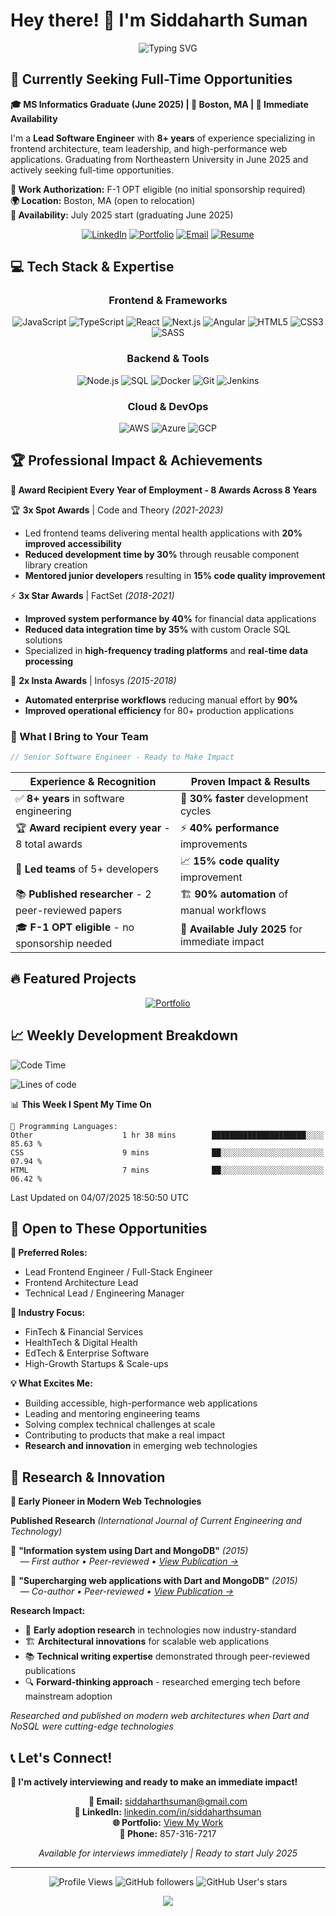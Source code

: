 <!--
**SiddaharthSuman/siddaharthsuman** is a ✨ _special_ ✨ repository because its `README.md` (this file) appears on your GitHub profile.

Here are some ideas to get you started:

- 🔭 I’m currently working on ...
- 🌱 I’m currently learning ...
- 👯 I’m looking to collaborate on ...
- 🤔 I’m looking for help with ...
- 💬 Ask me about ...
- 📫 How to reach me: ...
- 😄 Pronouns: ...
- ⚡ Fun fact: ...
-->
# Hey there! 👋 I'm Siddaharth Suman

<div align="center">

![Typing SVG](https://readme-typing-svg.herokuapp.com?font=Fira+Code&size=22&duration=3000&pause=1000&color=D4A276&center=true&vCenter=true&width=600&lines=Lead+Software+Engineer+%7C+8%2B+Years+Experience;Graduating+June+2025+%7C+Actively+Job+Seeking;Award+Recipient+Every+Year+%7C+8+Awards+Total;Web+Architecture+%26+Team+Leadership;React+%7C+Next.js+%7C+TypeScript+Expert;F-1+OPT+Eligible+%7C+Ready+to+Contribute!)

</div>

## 🎯 Currently Seeking Full-Time Opportunities

**🎓 MS Informatics Graduate (June 2025) | 📍 Boston, MA | 🚀 Immediate Availability**

I'm a **Lead Software Engineer** with **8+ years** of experience specializing in frontend architecture, team leadership, and high-performance web applications. Graduating from Northeastern University in June 2025 and actively seeking full-time opportunities.

**💼 Work Authorization:** F-1 OPT eligible (no initial sponsorship required)  
**🌍 Location:** Boston, MA (open to relocation)  
**📅 Availability:** July 2025 start (graduating June 2025)

<div align="center">

[![LinkedIn](https://img.shields.io/badge/LinkedIn-0077B5?style=for-the-badge&logo=linkedin&logoColor=white)](https://www.linkedin.com/in/siddaharthsuman/)
[![Portfolio](https://img.shields.io/badge/Portfolio-D4A276?style=for-the-badge&logo=react&logoColor=white)](https://siddaharthsuman.vercel.app/)
[![Email](https://img.shields.io/badge/Email-D14836?style=for-the-badge&logo=gmail&logoColor=white)](mailto:siddaharthsuman@gmail.com)
[![Resume](https://img.shields.io/badge/Resume-4285F4?style=for-the-badge&logo=googledrive&logoColor=white)](https://siddaharthsuman.vercel.app/resume.pdf)

</div>

## 💻 Tech Stack & Expertise

<div align="center">

### Frontend & Frameworks
![JavaScript](https://img.shields.io/badge/JavaScript-F7DF1E?style=flat-square&logo=javascript&logoColor=black)
![TypeScript](https://img.shields.io/badge/TypeScript-3178C6?style=flat-square&logo=typescript&logoColor=white)
![React](https://img.shields.io/badge/React-61DAFB?style=flat-square&logo=react&logoColor=black)
![Next.js](https://img.shields.io/badge/Next.js-000000?style=flat-square&logo=next.js&logoColor=white)
![Angular](https://img.shields.io/badge/Angular-DD0031?style=flat-square&logo=angular&logoColor=white)
![HTML5](https://img.shields.io/badge/HTML5-E34F26?style=flat-square&logo=html5&logoColor=white)
![CSS3](https://img.shields.io/badge/CSS3-1572B6?style=flat-square&logo=css3&logoColor=white)
![SASS](https://img.shields.io/badge/SASS-CC6699?style=flat-square&logo=sass&logoColor=white)

### Backend & Tools
![Node.js](https://img.shields.io/badge/Node.js-339933?style=flat-square&logo=node.js&logoColor=white)
![SQL](https://img.shields.io/badge/Oracle_SQL-F80000?style=flat-square&logo=oracle&logoColor=white)
![Docker](https://img.shields.io/badge/Docker-2496ED?style=flat-square&logo=docker&logoColor=white)
![Git](https://img.shields.io/badge/Git-F05032?style=flat-square&logo=git&logoColor=white)
![Jenkins](https://img.shields.io/badge/Jenkins-D24939?style=flat-square&logo=jenkins&logoColor=white)

### Cloud & DevOps
![AWS](https://img.shields.io/badge/AWS-232F3E?style=flat-square&logo=amazon-aws&logoColor=white)
![Azure](https://img.shields.io/badge/Azure-0078D4?style=flat-square&logo=microsoft-azure&logoColor=white)
![GCP](https://img.shields.io/badge/GCP-4285F4?style=flat-square&logo=google-cloud&logoColor=white)

</div>

## 🏆 Professional Impact & Achievements

**🌟 Award Recipient Every Year of Employment - 8 Awards Across 8 Years**

🏆 **3x Spot Awards** | Code and Theory *(2021-2023)*
- Led frontend teams delivering mental health applications with **20% improved accessibility**
- **Reduced development time by 30%** through reusable component library creation
- **Mentored junior developers** resulting in **15% code quality improvement**

⚡ **3x Star Awards** | FactSet *(2018-2021)*
- **Improved system performance by 40%** for financial data applications
- **Reduced data integration time by 35%** with custom Oracle SQL solutions
- Specialized in **high-frequency trading platforms** and **real-time data processing**

🔧 **2x Insta Awards** | Infosys *(2015-2018)*
- **Automated enterprise workflows** reducing manual effort by **90%**
- **Improved operational efficiency** for 80+ production applications

<div align="left">

### 🎯 What I Bring to Your Team
```javascript
// Senior Software Engineer - Ready to Make Impact
```

| **Experience & Recognition** | **Proven Impact & Results** |
|---|---|
| ✅ **8+ years** in software engineering | 🚀 **30% faster** development cycles |
| 🏆 **Award recipient every year** - 8 total awards | ⚡ **40% performance** improvements |
| 👥 **Led teams** of 5+ developers | 📈 **15% code quality** improvement |
| 📚 **Published researcher** - 2 peer-reviewed papers | 🏗️ **90% automation** of manual workflows |
| 🎓 **F-1 OPT eligible** - no sponsorship needed | 📍 **Available July 2025** for immediate impact |

</div>

## 🔥 Featured Projects

<div align="center">

[![Portfolio](https://github-readme-stats.vercel.app/api/pin/?username=siddaharthsuman&repo=portfolio&theme=gruvbox&title_color=d4a276&text_color=c4b8ad&bg_color=35302b&border_color=d4a276)](https://github.com/siddaharthsuman/portfolio)
<!-- [![Financial Dashboard](https://github-readme-stats.vercel.app/api/pin/?username=siddaharthsuman&repo=financial-dashboard&theme=gruvbox&title_color=d4a276&text_color=c4b8ad&bg_color=35302b&border_color=d4a276)](https://github.com/siddaharthsuman/financial-dashboard)
-->
</div>

## 📈 Weekly Development Breakdown

<!--START_SECTION:waka-->
![Code Time](http://img.shields.io/badge/Code%20Time-110%20hrs%2026%20mins-blue)

![Lines of code](https://img.shields.io/badge/From%20Hello%20World%20I%27ve%20Written-112.7%20thousand%20lines%20of%20code-blue)

📊 **This Week I Spent My Time On** 

```text
💬 Programming Languages: 
Other                    1 hr 38 mins        █████████████████████░░░░   85.63 % 
CSS                      9 mins              ██░░░░░░░░░░░░░░░░░░░░░░░   07.94 % 
HTML                     7 mins              ██░░░░░░░░░░░░░░░░░░░░░░░   06.42 % 
```


 Last Updated on 04/07/2025 18:50:50 UTC
<!--END_SECTION:waka-->

## 🚀 Open to These Opportunities

**🎯 Preferred Roles:**
- Lead Frontend Engineer / Full-Stack Engineer
- Frontend Architecture Lead
- Technical Lead / Engineering Manager

**🏢 Industry Focus:**
- FinTech & Financial Services
- HealthTech & Digital Health
- EdTech & Enterprise Software
- High-Growth Startups & Scale-ups

**💡 What Excites Me:**
- Building accessible, high-performance web applications
- Leading and mentoring engineering teams
- Solving complex technical challenges at scale
- Contributing to products that make a real impact
- **Research and innovation** in emerging web technologies

## 📝 Research & Innovation

**🔬 Early Pioneer in Modern Web Technologies**

<div align="left">

**Published Research** *(International Journal of Current Engineering and Technology)*

📄 **"Information system using Dart and MongoDB"** *(2015)*  
&nbsp;&nbsp;&nbsp;&nbsp;*— First author • Peer-reviewed • [View Publication →](http://inpressco.com/information-system-using-dart-and-mongodb/)*

📄 **"Supercharging web applications with Dart and MongoDB"** *(2015)*  
&nbsp;&nbsp;&nbsp;&nbsp;*— Co-author • Peer-reviewed • [View Publication →](http://inpressco.com/supercharging-web-applications-with-dart-and-mongodb/)*

**Research Impact:**
- 🚀 **Early adoption research** in technologies now industry-standard
- 🏗️ **Architectural innovations** for scalable web applications  
- 📚 **Technical writing expertise** demonstrated through peer-reviewed publications
- 🔍 **Forward-thinking approach** - researched emerging tech before mainstream adoption

*Researched and published on modern web architectures when Dart and NoSQL were cutting-edge technologies*

</div>

## 📞 Let's Connect!

**🎯 I'm actively interviewing and ready to make an immediate impact!**

<div align="center">

**📧 Email:** [siddaharthsuman@gmail.com](mailto:siddaharthsuman@gmail.com)  
**💼 LinkedIn:** [linkedin.com/in/siddaharthsuman](https://www.linkedin.com/in/siddaharthsuman/)  
**🌐 Portfolio:** [View My Work](https://siddaharthsuman.vercel.app/)  
**📱 Phone:** 857-316-7217

*Available for interviews immediately | Ready to start July 2025*

</div>

---

<div align="center">
  
  ![Profile Views](https://komarev.com/ghpvc/?username=siddaharthsuman&color=d4a276&style=flat-square)
  ![GitHub followers](https://img.shields.io/github/followers/siddaharthsuman?color=d4a276&style=flat-square)
  ![GitHub User's stars](https://img.shields.io/github/stars/siddaharthsuman?color=d4a276&style=flat-square)
  
</div>

<div align="center">
  <img src="https://capsule-render.vercel.app/api?type=waving&color=gradient&customColorList=12&height=100&section=footer&text=Thanks%20for%20visiting!&fontSize=16&fontColor=ffffff&animation=twinkling" />
</div>
